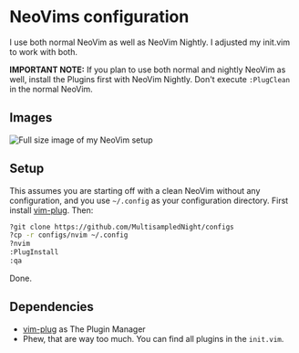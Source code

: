 # NeoVims configuration
I use both normal NeoVim as well as NeoVim Nightly. I adjusted my init.vim to work with both.

**IMPORTANT NOTE:** If you plan to use both normal and nightly NeoVim as well, install the Plugins first with NeoVim Nightly. Don't execute `:PlugClean` in the normal NeoVim.

## Images

![Full size image of my NeoVim setup](https://user-images.githubusercontent.com/80128916/116002001-c8d77280-a5f7-11eb-84a3-c24fce62ba73.png)

## Setup
This assumes you are starting off with a clean NeoVim without any configuration, and you use `~/.config` as your configuration directory.
First install [vim-plug](https://github.com/junegunn/vim-plug). Then:
```sh
?git clone https://github.com/MultisampledNight/configs
?cp -r configs/nvim ~/.config
?nvim
:PlugInstall
:qa
```
Done.

## Dependencies
- [vim-plug](https://github.com/junegunn/vim-plug) as The Plugin Manager
- Phew, that are way too much. You can find all plugins in the `init.vim`.


